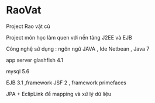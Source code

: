 # RaoVat
Project Rao vặt cũ

Project môn học làm quen với nền tảng J2EE và EJB

Công nghệ sử dụng :
ngôn ngữ JAVA , Ide Netbean , Java 7 

app server glashfish 4.1 

mysql 5.6 

EJB 3.1 ,framework JSF 2 , framework primefaces 

JPA + EclipLink để mapping và xử lý dữ liệu

